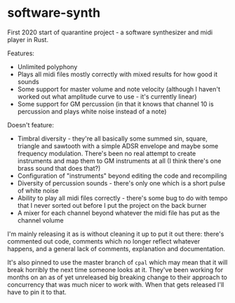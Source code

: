 # software-synth

First 2020 start of quarantine project - a software synthesizer and midi player in Rust.

Features:

- Unlimited polyphony
- Plays all midi files mostly correctly with mixed results for how good it sounds
- Some support for master volume and note velocity (although I haven't worked out what amplitude
  curve to use - it's currently linear)
- Some support for GM percussion (in that it knows that channel 10 is percussion and plays white
  noise instead of a note)

Doesn't feature:

- Timbral diversity - they're all basically some summed sin, square, triangle and sawtooth with a
  simple ADSR envelope and maybe some frequency modulation. There's been no real attempt to create
  instruments and map them to GM instruments at all (I think there's one brass sound that does
  that?)
- Configuration of "instruments" beyond editing the code and recompiling
- Diversity of percussion sounds - there's only one which is a short pulse of white noise
- Ability to play all midi files correctly - there's some bug to do with tempo that I never sorted
  out before I put the project on the back burner
- A mixer for each channel beyond whatever the midi file has put as the channel volume

I'm mainly releasing it as is without cleaning it up to put it out there: there's commented out
code, comments which no longer reflect whatever happens, and a general lack of comments,
explanation and documentation.

It's also pinned to use the master branch of `cpal` which may mean that it will break horribly the
next time someone looks at it. They've been working for months on an as of yet unreleased big
breaking change to their approach to concurrency that was much nicer to work with. When that gets
released I'll have to pin it to that.
